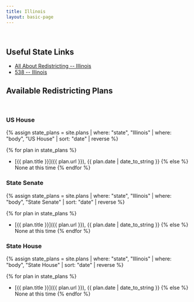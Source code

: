 ```yaml
---
title: Illinois
layout: basic-page
---
```


<br>

Useful State Links
---

- [All About Redistricting -- Illinois](https://redistricting.lls.edu/state/illinois/?cycle=2020&level=Congress&startdate=)
- [538 -- Illinois](https://projects.fivethirtyeight.com/redistricting-2022-maps/illinois/)


Available Redistricting Plans
---

<br>

### US House

{% assign state_plans = site.plans | where: "state", "Illinois" | where: "body", "US House" | sort: "date" | reverse %}

{% for plan in state_plans %}
- [{{ plan.title }}]({{ plan.url }}), {{ plan.date | date_to_string }}
{% else %}
None at this time
{% endfor %}

### State Senate

{% assign state_plans = site.plans | where: "state", "Illinois" | where: "body", "State Senate" | sort: "date" | reverse %}

{% for plan in state_plans %}
- [{{ plan.title }}]({{ plan.url }}), {{ plan.date | date_to_string }}
{% else %}
None at this time
{% endfor %}


### State House

{% assign state_plans = site.plans | where: "state", "Illinois" | where: "body", "State House" | sort: "date" | reverse %}

{% for plan in state_plans %}
- [{{ plan.title }}]({{ plan.url }}), {{ plan.date | date_to_string }}
{% else %}
None at this time
{% endfor %}
